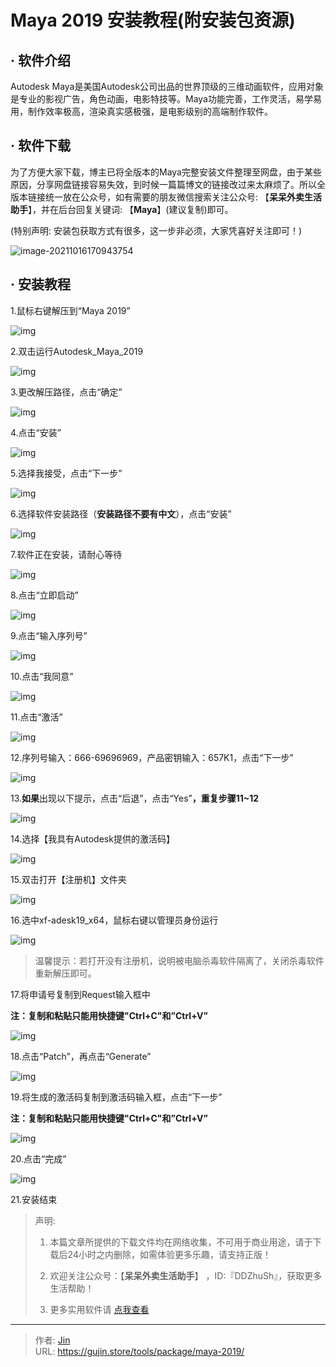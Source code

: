 # Maya 2019 安装教程(附安装包资源)


## · 软件介绍
Autodesk Maya是美国Autodesk公司出品的世界顶级的三维动画软件，应用对象是专业的影视广告，角色动画，电影特技等。Maya功能完善，工作灵活，易学易用，制作效率极高，渲染真实感极强，是电影级别的高端制作软件。

## · 软件下载
为了方便大家下载，博主已将全版本的Maya完整安装文件整理至网盘，由于某些原因，分享网盘链接容易失效，到时候一篇篇博文的链接改过来太麻烦了。所以全版本链接统一放在公众号，如有需要的朋友微信搜索关注公众号: 【**呆呆外卖生活助手**】，并在后台回复关键词: 【**Maya**】(建议复制)即可。

(特别声明: 安装包获取方式有很多，这一步非必须，大家凭喜好关注即可！)

![image-20211016170943754](https://img.gujin.store/img/image-20211016170943754.png)

## · 安装教程

1.鼠标右键解压到“Maya 2019”

![img](https://img.gujin.store/img/v2-cb6e26550461e0d78fb02ef56857e91e_720w.png)

2.双击运行Autodesk_Maya_2019

![img](https://img.gujin.store/img/v2-868222a4ba396e761fed74468a24ef49_720w.png)

3.更改解压路径，点击“确定”

![img](https://img.gujin.store/img/v2-7e6c59a48728381f28e749ace775567b_720w.png)

4.点击“安装”

![img](https://img.gujin.store/img/v2-9795e5b9e07d545ea436987be7d80616_720w.png)

5.选择我接受，点击“下一步”

![img](https://img.gujin.store/img/v2-8a65c94b7a0acb29032d8d73d6fe520a_720w.png)

6.选择软件安装路径（**安装路径不要有中文**），点击“安装”

![img](https://img.gujin.store/img/v2-6079ea82e95ee4978e114bbdd7bd95f9_720w.png)

7.软件正在安装，请耐心等待

![img](https://img.gujin.store/img/v2-ba76ff4af313e5c5362fef40e968c788_720w.png)

8.点击“立即启动”

![img](https://img.gujin.store/img/v2-82935799f54fc208041f052a490a3241_720w.png)

9.点击“输入序列号”

![img](https://img.gujin.store/img/v2-3d55b92396c97ee2400211e2ef870cda_720w.png)

10.点击“我同意”

![img](https://img.gujin.store/img/v2-364922a4ecb49981f8e258493973caaf_720w.png)

11.点击“激活”

![img](https://img.gujin.store/img/v2-872a173f576612f4703af932729dbf02_720w.png)

12.序列号输入：666-69696969，产品密钥输入：657K1，点击“下一步”

![img](https://img.gujin.store/img/v2-f357968446a81a2056187847b36fa1c5_720w.png)

13.**如果**出现以下提示，点击“后退”，点击“Yes”**，重复步骤11~12**

![img](https://img.gujin.store/img/v2-a6a0affa3d7574d904c89f50fdcb5e13_720w.png)

14.选择【我具有Autodesk提供的激活码】

![img](https://img.gujin.store/img/v2-49084ed512ea146aa0fcb9d5ebab676e_720w.png)

15.双击打开【注册机】文件夹

![img](https://img.gujin.store/img/v2-540d6cbcf1b36d48cb571a3482963fa3_720w.png)

16.选中xf-adesk19_x64，鼠标右键以管理员身份运行

![img](https://img.gujin.store/img/v2-278e699d573a0632ac4d7e89542c98e7_720w.png)

> 温馨提示：若打开没有注册机，说明被电脑杀毒软件隔离了，关闭杀毒软件重新解压即可。

17.将申请号复制到Request输入框中

**注：复制和粘贴只能用快捷键"Ctrl+C"和”Ctrl+V”**

![img](https://img.gujin.store/img/v2-74838d40c5878e2ad49c2fa5f9fc7800_720w.png)



18.点击“Patch”，再点击“Generate”

![img](https://img.gujin.store/img/v2-4338e30c98d3bf5c65d14fea75528898_720w.png)

19.将生成的激活码复制到激活码输入框，点击“下一步”

**注：复制和粘贴只能用快捷键"Ctrl+C"和”Ctrl+V”**

![img](https://img.gujin.store/img/v2-c3ba0323e5da1c04e877abeee5f99ef6_720w.png)



20.点击“完成”

![img](https://img.gujin.store/img/v2-1da679e7201e166b7cffc5169ada9436_720w.png)

21.安装结束




> 声明: 
>
> 1. 本篇文章所提供的下载文件均在网络收集，不可用于商业用途，请于下载后24小时之内删除，如需体验更多乐趣，请支持正版！
>
> 2. 欢迎关注公众号：【**呆呆外卖生活助手**】 ，ID:『DDZhuSh』，获取更多生活帮助！
>
> 3. 更多实用软件请  [点我查看](/tools)

---

> 作者: [Jin](https://img.gujin.store/img/favicon.ico)  
> URL: https://gujin.store/tools/package/maya-2019/  

